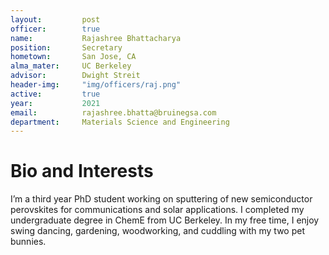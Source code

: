 ```yaml
---
layout:     	post
officer: 		true
name:      		Rajashree Bhattacharya
position: 		Secretary
hometown: 		San Jose, CA
alma_mater: 	UC Berkeley
advisor: 		Dwight Streit
header-img: 	"img/officers/raj.png"
active: 		true
year:  			2021
email: 			rajashree.bhatta@bruinegsa.com
department: 	Materials Science and Engineering
---
```


# Bio and Interests
I’m a third year PhD student working on sputtering of new semiconductor perovskites for communications and solar applications. I completed my undergraduate degree in ChemE from UC Berkeley. In my free time, I enjoy swing dancing, gardening, woodworking, and cuddling with my two pet bunnies. 